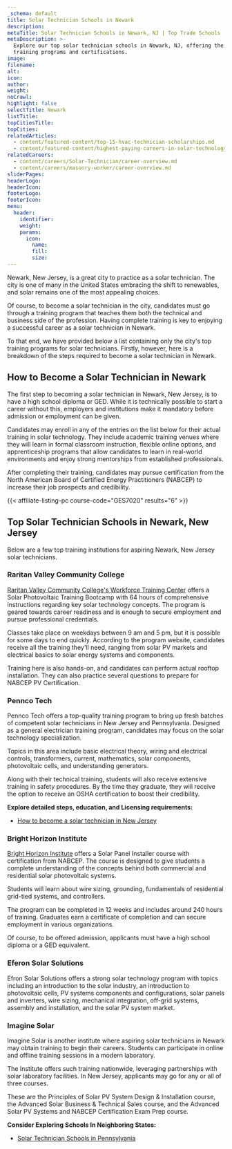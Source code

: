 ```yaml
---
_schema: default
title: Solar Technician Schools in Newark
description:
metaTitle: Solar Technician Schools in Newark, NJ | Top Trade Schools
metaDescription: >-
  Explore our top solar technician schools in Newark, NJ, offering the best
  training programs and certifications.
image:
filename:
alt:
icon:
author:
weight:
noCrawl:
highlight: false
selectTitle: Newark
listTitle:
topCitiesTitle:
topCities:
relatedArticles:
  - content/featured-content/top-15-hvac-technician-scholarships.md
  - content/featured-content/highest-paying-careers-in-solar-technology.md
relatedCareers:
  - content/careers/Solar-Technician/career-overview.md
  - content/careers/masonry-worker/career-overview.md
sliderPages:
headerLogo:
headerIcon:
footerLogo:
footerIcon:
menu:
  header:
    identifier:
    weight:
    params:
      icon:
        name:
        fill:
        size:
---
```

Newark, New Jersey, is a great city to practice as a solar technician. The city is one of many in the United States embracing the shift to renewables, and solar remains one of the most appealing choices.

Of course, to become a solar technician in the city, candidates must go through a training program that teaches them both the technical and business side of the profession. Having complete training is key to enjoying a successful career as a solar technician in Newark.

To that end, we have provided below a list containing only the city's top training programs for solar technicians. Firstly, however, here is a breakdown of the steps required to become a solar technician in Newark.

## **How to Become a Solar Technician in Newark**

The first step to becoming a solar technician in Newark, New Jersey, is to have a high school diploma or GED. While it is technically possible to start a career without this, employers and institutions make it mandatory before admission or employment can be given.

Candidates may enroll in any of the entries on the list below for their actual training in solar technology. They include academic training venues where they will learn in formal classroom instruction, flexible online options, and apprenticeship programs that allow candidates to learn in real-world environments and enjoy strong mentorships from established professionals.

After completing their training, candidates may pursue certification from the North American Board of Certified Energy Practitioners (NABCEP) to increase their job prospects and credibility.

{{< affiliate-listing-pc course-code="GES7020" results="6" >}}

## **Top Solar Technician Schools in Newark, New Jersey**

Below are a few top training institutions for aspiring Newark, New Jersey solar technicians.

### **Raritan Valley Community College**

[Raritan Valley Community College's Workforce Training Center](https://www.raritanval.edu/general-information/blog/workforce-training-center) offers a Solar Photovoltaic Training Bootcamp with 64 hours of comprehensive instructions regarding key solar technology concepts. The program is geared towards career readiness and is enough to secure employment and pursue professional credentials.

Classes take place on weekdays between 9 am and 5 pm, but it is possible for some days to end quickly. According to the program website, candidates receive all the training they'll need, ranging from solar PV markets and electrical basics to solar energy systems and components.

Training here is also hands-on, and candidates can perform actual rooftop installation. They can also practice several questions to prepare for NABCEP PV Certification.

### **Pennco Tech**

Pennco Tech offers a top-quality training program to bring up fresh batches of competent solar technicians in New Jersey and Pennsylvania. Designed as a general electrician training program, candidates may focus on the solar technology specialization.

Topics in this area include basic electrical theory, wiring and electrical controls, transformers, current, mathematics, solar components, photovoltaic cells, and understanding generators.

Along with their technical training, students will also receive extensive training in safety procedures. By the time they graduate, they will receive the option to receive an OSHA certification to boost their credibility.

**Explore detailed steps, education, and Licensing requirements:**

* [How to become a solar technician in New Jersey](https://toptradeschools.com/near-you/solar-technician/new-jersey/)

### **Bright Horizon Institute**

[Bright Horizon Institute](https://brighthorizoninstitute.com/?ae_global_templates=solar-panel-installer) offers a Solar Panel Installer course with certification from NABCEP. The course is designed to give students a complete understanding of the concepts behind both commercial and residential solar photovoltaic systems.

Students will learn about wire sizing, grounding, fundamentals of residential grid-tied systems, and controllers.

The program can be completed in 12 weeks and includes around 240 hours of training. Graduates earn a certificate of completion and can secure employment in various organizations.

Of course, to be offered admission, applicants must have a high school diploma or a GED equivalent.

### **Eferon Solar Solutions**

Efron Solar Solutions offers a strong solar technology program with topics including an introduction to the solar industry, an introduction to photovoltaic cells, PV systems components and configurations, solar panels and inverters, wire sizing, mechanical integration, off-grid systems, assembly and installation, and the solar PV system market.

### **Imagine Solar**

Imagine Solar is another institute where aspiring solar technicians in Newark may obtain training to begin their careers. Students can participate in online and offline training sessions in a modern laboratory.

The Institute offers such training nationwide, leveraging partnerships with solar laboratory facilities. In New Jersey, applicants may go for any or all of three courses.

These are the Principles of Solar PV System Design & Installation course, the Advanced Solar Business & Technical Sales course, and the Advanced Solar PV Systems and NABCEP Certification Exam Prep course.

**Consider Exploring Schools In Neighboring States:**

* [Solar Technician Schools in Pennsylvania](https://toptradeschools.com/near-you/solar-technician/pennsylvania/)